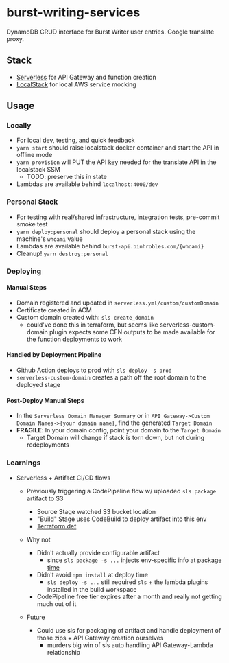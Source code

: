 # burst-writing-services

DynamoDB CRUD interface for Burst Writer user entries. Google translate proxy. 

## Stack

- [Serverless](https://www.serverless.com/) for API Gateway and function creation
- [LocalStack](https://github.com/localstack/localstack) for local AWS service mocking

## Usage

### Locally

- For local dev, testing, and quick feedback
- `yarn start` should raise localstack docker container and start the API in offline mode
- `yarn provision` will PUT the API key needed for the translate API in the localstack SSM
  - TODO: preserve this in state
- Lambdas are available behind `localhost:4000/dev`

### Personal Stack

- For testing with real/shared infrastructure, integration tests, pre-commit smoke test
- `yarn deploy:personal` should deploy a personal stack using the machine's `whoami` value
- Lambdas are available behind `burst-api.binhrobles.com/{whoami}`
- Cleanup! `yarn destroy:personal`

### Deploying

#### Manual Steps

- Domain registered and updated in `serverless.yml/custom/customDomain`
- Certificate created in ACM
- Custom domain created with: `sls create_domain`
  - could've done this in terraform, but seems like serverless-custom-domain plugin expects some CFN outputs to be made available for the function deployments to work

#### Handled by Deployment Pipeline

- Github Action deploys to prod with `sls deploy -s prod`
- `serverless-custom-domain` creates a path off the root domain to the deployed stage

#### Post-Deploy Manual Steps

- In the `Serverless Domain Manager Summary` or in `API Gateway->Custom Domain Names->{your domain name}`, find the generated `Target Domain`
- **FRAGILE**: In your domain config, point your domain to the `Target Domain`
  - Target Domain will change if stack is torn down, but not during redeployments

### Learnings

- Serverless + Artifact CI/CD flows

  - Previously triggering a CodePipeline flow w/ uploaded `sls package` artifact to S3

    - Source Stage watched S3 bucket location
    - "Build" Stage uses CodeBuild to deploy artifact into this env
    - [Terraform def](https://github.com/binhrobles-burst-writing/burst-writing-shared-infra/tree/master/deployment)

  - Why not

    - Didn't actually provide configurable artifact
      - since `sls package -s ...` injects env-specific info at [package time](https://seed.run/blog/why-serverless-deployment-artifacts-cannot-be-reused-across-stages.html)
    - Didn't avoid `npm install` at deploy time
      - `sls deploy -s ...` still required `sls` + the lambda plugins installed in the build workspace
    - CodePipeline free tier expires after a month and really not getting much out of it

  - Future
    - Could use sls for packaging of artifact and handle deployment of those zips + API Gateway creation ourselves
      - murders big win of sls auto handling API Gateway-Lambda relationship
